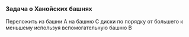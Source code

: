 ### Задача о Ханойских башнях
Переложить из башни А на башню С диски по порядку от 
большего к меньшему используя вспомогательную башню В